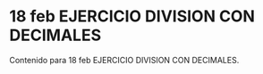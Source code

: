 # 18 feb  EJERCICIO DIVISION CON DECIMALES

Contenido para 18 feb  EJERCICIO DIVISION CON DECIMALES.